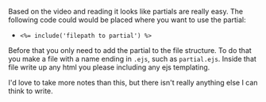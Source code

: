 Based on the video and reading it looks like partials are really easy. The following code could would be placed where you want to use the partial:
- `<%= include('filepath to partial') %>`

Before that you only need to add the partial to the file structure. To do that you make a file with a name ending in `.ejs`, such as `partial.ejs`. Inside that file write up any html you please including any ejs templating.

I'd love to take more notes than this, but there isn't really anything else I can think to write.